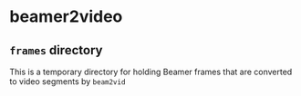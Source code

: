 # beamer2video

## `frames` directory

This is a temporary directory for holding Beamer frames that are converted to video segments by `beam2vid`



